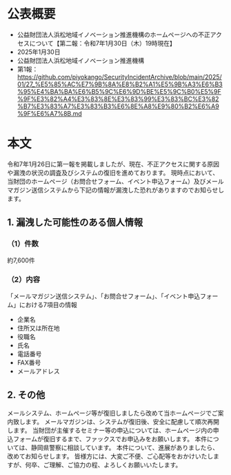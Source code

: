 # 公表概要
- 公益財団法人浜松地域イノベーション推進機構のホームページへの不正アクセスについて【第二報：令和7年1月30日（木）19時現在】
- 2025年1月30日
- 公益財団法人浜松地域イノベーション推進機構
- 第1報：https://github.com/piyokango/SecurityIncidentArchive/blob/main/2025/01/27_%E5%85%AC%E7%9B%8A%E8%B2%A1%E5%9B%A3%E6%B3%95%E4%BA%BA%E6%B5%9C%E6%9D%BE%E5%9C%B0%E5%9F%9F%E3%82%A4%E3%83%8E%E3%83%99%E3%83%BC%E3%82%B7%E3%83%A7%E3%83%B3%E6%8E%A8%E9%80%B2%E6%A9%9F%E6%A7%8B.md

# 本文
令和7年1月26日に第一報を掲載しましたが、現在、不正アクセスに関する原因や漏洩の状況の調査及びシステムの復旧を進めております。
現時点において、当財団のホームページ（お問合せフォーム、イベント申込フォーム）及びメールマガジン送信システムから下記の情報が漏洩した恐れがありますのでお知らせします。

## 1. 漏洩した可能性のある個人情報

### （1）件数
約7,600件


### （2）内容
「メールマガジン送信システム」、「お問合せフォーム」、「イベント申込フォーム」における7項目の情報
- 企業名
- 住所又は所在地
- 役職名
- 氏名
- 電話番号
- FAX番号
- メールアドレス

## 2. その他

メールシステム、ホームページ等が復旧しましたら改めて当ホームページでご案内致します。
メールマガジンは、システムが復旧後、安全に配慮して順次再開します。
当財団が主催するセミナー等の申込については、ホームページ内の申込フォームが復旧するまで、ファックスでお申込みをお願いします。
本件については、静岡県警察に相談しています。
本件について、進展がありましたら、改めてお知らせします。
皆様方には、大変ご不便、ご心配等をおかけいたしますが、何卒、ご理解、ご協力の程、よろしくお願いいたします。
